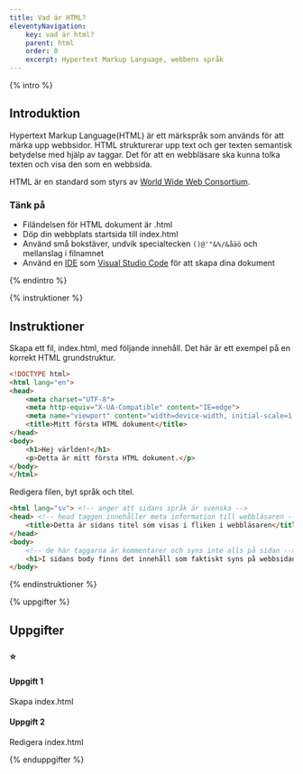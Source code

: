 ```yaml
---
title: Vad är HTML?
eleventyNavigation:
    key: vad är html?
    parent: html
    order: 0
    excerpt: Hypertext Markup Language, webbens språk
---
```


{% intro %}

## Introduktion
Hypertext Markup Language(HTML) är ett märkspråk som används för att märka upp webbsidor.
HTML strukturerar upp text och ger texten semantisk betydelse med hjälp av taggar. Det för att en webbläsare ska kunna tolka texten och visa den som en webbsida.

HTML är en standard som styrs av [World Wide Web Consortium](https://www.w3.org/).

### Tänk på
 - Filändelsen för HTML dokument är .html
 - Döp din webbplats startsida till index.html
 - Använd små bokstäver, undvik specialtecken ```()@'"&%/&åäö``` och mellanslag i filnamnet
 - Använd en [IDE](https://sv.wikipedia.org/wiki/Integrerad_utvecklingsmilj%C3%B6) som [Visual Studio Code](https://code.visualstudio.com/) för att skapa dina dokument

{% endintro %}

{% instruktioner %}

## Instruktioner
Skapa ett fil, index.html, med följande innehåll. Det här är ett exempel på en korrekt HTML grundstruktur.
``` html
<!DOCTYPE html>
<html lang="en">
<head>
    <meta charset="UTF-8">
    <meta http-equiv="X-UA-Compatible" content="IE=edge">
    <meta name="viewport" content="width=device-width, initial-scale=1.0">
    <title>Mitt första HTML dokument</title>
</head>
<body>
    <h1>Hej världen!</h1>
    <p>Detta är mitt första HTML dokument.</p>
</body>
</html>
```

Redigera filen, byt språk och titel.
``` html
<html lang="sv"> <!-- anger att sidans språk är svenska -->
<head> <!-- head taggen innehåller meta information till webbläsaren -->
    <title>Detta är sidans titel som visas i fliken i webbläsaren</title>
</head>
<body>
    <!-- de här taggarna är kommentarer och syns inte alls på sidan -->
    <h1>I sidans body finns det innehåll som faktiskt syns på webbsidan</h1>
</body>
```
{% endinstruktioner %}

{% uppgifter %}

## Uppgifter
### ⭐
#### Uppgift 1

Skapa index.html

#### Uppgift 2

Redigera index.html

{% enduppgifter %}
